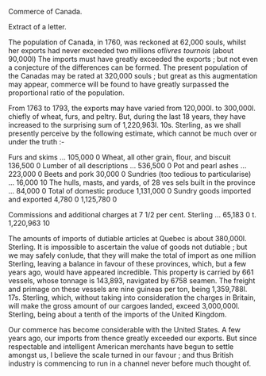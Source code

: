 Commerce of Canada.Extract of a letter.The population of Canada, in 1760, was reckoned at 62,000 souls, whilst her exports had never exceeded two millions of*livres tournois*  (about 90,000l) The imports must have greatly exceeded the exports ; but not even a conjecture of the differences can be formed. The present population of the Canadas may be rated at 320,000 souls ; but great as this augmentation may appear, commerce will be found to have greatly surpassed the proportional ratio of the population.From 1763 to 1793, the exports may have varied from 120,000l. to 300,000l. chiefly of wheat, furs, and peltry. But, during the last 18 years, they have increased to the surprising sum of 1,220,963l. 10s. Sterling, as we shall presently perceive by the following estimate, which cannot be much over or under the truth :-Furs and skims ... 105,000 0 Wheat, all other grain, flour, and biscuit 136,500 0 Lumber of all descriptions ... 536,500 0 Pot and pearl ashes ... 223,000 0 Beets and pork 30,000 0 Sundries (too tedious to particularise) ... 16,000 10 The hulls, masts, and yards, of 28 ves sels built in the province ... 84,000 0 Total of domestic produce 1,131,000 0 Sundry goods imported and exported 4,780 0 1,125,780 0 Commissions and additional charges at 7 1/2 per cent. Sterling ... 65,183 0 t. 1,220,963 10The amounts of imports of dutiable articles at Quebec is about 380,000l. Sterling. It is impossible to ascertain the value of goods not dutiable ; but we may safely conlude, that they will make the total of import as one million Sterling, leaving a balance in favour of these provinces, which, but a few years ago, would have appeared incredible. This property is carried by 661 vessels, whose tonnage is 143,893, navigated by 6758 seamen. The freight and primage on these vessels are nine guineas per ton, being 1,359,788l. 17s. Sterling, which, without taking into consideration the charges in Britain, will make the gross amount of our cargoes landed, exceed 3,000,000l. Sterling, being about a tenth of the imports of the United Kingdom.Our commerce has become considerable with the United States. A few years ago, our imports from thence greatly exceeded our exports. But since respectable and intelligent American merchants have begun to settle amongst us, I believe the scale turned in our favour ; and thus British industry is commencing to run in a channel never before much thought of.